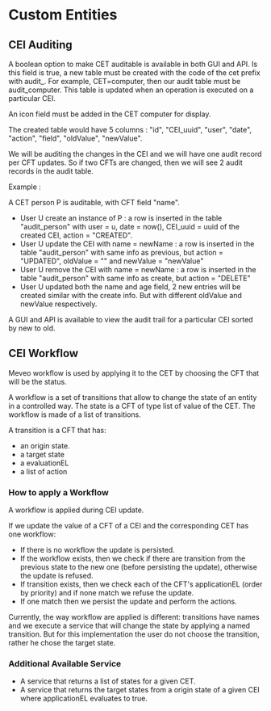 # Custom Entities

## CEI Auditing

A boolean option to make CET auditable is available in both GUI and API. Is this field is true, a new table must be created with the code of the cet prefix with audit_. For example, CET=computer, then our audit table must be audit_computer. This table is updated when an operation is executed on a particular CEI.

An icon field must be added in the CET computer for display.

The created table would have 5 columns : "id", "CEI_uuid", "user", "date", "action", "field", "oldValue", "newValue".

We will be auditing the changes in the CEI and we will have one audit record per CFT updates. So if two CFTs are changed, then we will see 2 audit records in the audit table.

Example :

A CET person P is auditable, with CFT field "name".
- User U create an instance of P : a row is inserted in the table "audit_person" with user = u, date = now(), CEI_uuid = uuid of the created CEI, action = "CREATED".
- User U update the CEI with name = newName : a row is inserted in the table "audit_person" with same info as previous, but action = "UPDATED", oldValue = "" and newValue = "newValue"
- User U remove the CEI with name = newName : a row is inserted in the table "audit_person" with same info as create, but action = "DELETE"
- User U updated both the name and age field, 2 new entries will be created similar with the create info. But with different oldValue and newValue respectively.

A GUI and API is available to view the audit trail for a particular CEI sorted by new to old.

## CEI Workflow

Meveo workflow is used by applying it to the CET by choosing the CFT that will be the status.

A workflow is a set of transitions that allow to change the state of an entity in a controlled way.
The state is a CFT of type list of value of the CET. The workflow is made of a list of transitions.

A transition is a CFT that has:
- an origin state.
- a target state
- a evaluationEL
- a list of action

### How to apply a Workflow

A workflow is applied during CEI update.

If we update the value of a CFT of a CEI and the corresponding CET has one workflow:
- If there is no workflow the update is persisted.
- If the workflow exists, then we check if there are transition from the previous state to the new one (before persisting the update), otherwise the update is refused.
- If transition exists, then we check each of the CFT's applicationEL (order by priority) and if none match we refuse the update.
- If one match then we persist the update and perform the actions.

Currently, the way workflow are applied is different: transitions have names and we execute a service that will change the state by applying a named transition. But for this implementation the user do not choose the transition, rather he chose the target state.

### Additional Available Service
- A service that returns a list of states for a given CET.
- A service that returns the target states from a origin state of a given CEI where applicationEL evaluates to true.